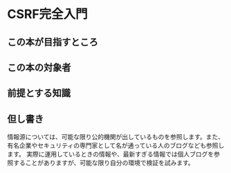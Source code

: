 # CSRF完全入門

## この本が目指すところ
## この本の対象者
## 前提とする知識
## 但し書き
情報源については、可能な限り公的機関が出しているものを参照します。また、有名企業やセキュリティの専門家として名が通っている人のブログなども参照します。
実際に運用しているときの情報や、最新すぎる情報では個人ブログを参照することがありますが、可能な限り自分の環境で検証を試みます。
